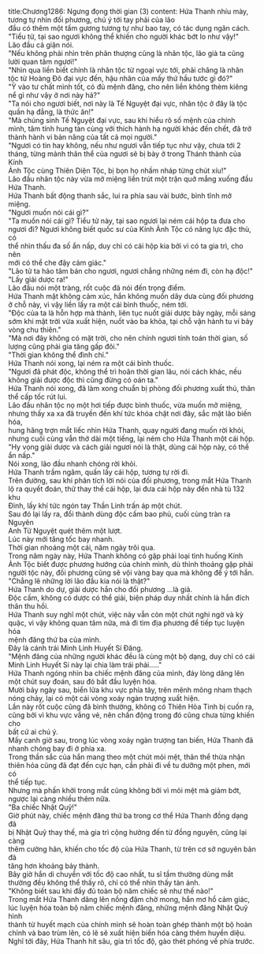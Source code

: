 title:Chương1286: Ngưng đọng thời gian (3)
content:
Hứa Thanh nhíu mày, tương tự nhìn đối phương, chú ý tới tay phải của lão<br>đầu có thêm một tấm gương tương tự như bao tay, có tác dụng ngăn cách.<br>"Tiểu tử, tại sao ngươi không thể khiến cho người khác bớt lo như vậy!"<br>Lão đầu cả giận nói.<br>"Nếu không phải nhìn trên phân thượng cũng là nhân tộc, lão già ta cũng<br>lười quan tâm ngươi!"<br>"Nhìn qua liền biết chính là nhân tộc từ ngoại vực tới, phải chăng là nhân<br>tộc từ Hoàng Đô đại vực đến, hậu nhân của mấy thứ hầu tước gì đó?"<br>"Ỷ vào tư chất mình tốt, có đủ mệnh đăng, cho nên liền không thèm kiêng<br>nể gì như vậy ở nơi này hả?"<br>"Ta nói cho ngươi biết, nơi này là Tế Nguyệt đại vực, nhân tộc ở đây là tộc<br>quần hạ đẳng, là thức ăn!"<br>"Mà chúng sinh Tế Nguyệt đại vực, sau khi hiểu rõ số mệnh của chính<br>mình, tâm tính hung tàn cùng với thích hành hạ người khác đến chết, đã trở<br>thành hành vi bản năng của tất cả mọi người."<br>"Ngươi có tin hay không, nếu như ngươi vẫn tiếp tục như vậy, chưa tới 2<br>tháng, từng mảnh thân thể của ngươi sẽ bị bày ở trong Thánh thành của Kính<br>Ảnh Tộc cùng Thiên Diện Tộc, bị bọn họ nhấm nháp từng chút xíu!"<br>Lão đầu nhân tộc này vừa mở miệng liền trút một trận quở mắng xuống đầu<br>Hứa Thanh.<br>Hứa Thanh bất động thanh sắc, lui ra phía sau vài bước, bình tĩnh mở<br>miệng.<br>"Ngươi muốn nói cái gì?"<br>"Ta muốn nói cái gì? Tiểu tử này, tại sao ngươi lại ném cái hộp ta đưa cho<br>ngươi đi? Ngươi không biết quốc sư của Kính Ảnh Tộc có năng lực đặc thù, có<br>thể nhìn thấu đa số ẩn nấp, duy chỉ có cái hộp kia bởi vì có ta gia trì, cho nên<br>mới có thể che đậy cảm giác."<br>"Lão tử ta hảo tâm bán cho ngươi, ngươi chẳng những ném đi, còn hạ độc!"<br>"Lấy giải dược ra!"<br>Lão đầu nói một tràng, rốt cuộc đã nói đến trọng điểm.<br>Hứa Thanh mặt không cảm xúc, hắn không muốn dây dưa cùng đối phương<br>ở chỗ này, vì vậy liền lấy ra một cái bình thuốc, ném tới.<br>"Độc của ta là hỗn hợp mà thành, liên tục nuốt giải dược bảy ngày, mỗi sáng<br>sớm khi mặt trời vừa xuất hiện, nuốt vào ba khỏa, tại chỗ vận hành tu vi bảy<br>vòng chu thiên."<br>"Mà nơi đây không có mặt trời, cho nên chính ngươi tính toán thời gian, số<br>lượng cũng phải gia tăng gấp đôi."<br>"Thời gian không thể đình chỉ."<br>Hứa Thanh nói xong, lại ném ra một cái bình thuốc.<br>"Ngươi đã phát độc, không thể trì hoãn thời gian lâu, nói cách khác, nếu<br>không giải được độc thì cũng đừng có oán ta."<br>Hứa Thanh nói xong, đã làm xong chuẩn bị phòng đối phương xuất thủ, thân<br>thể cấp tốc rút lui.<br>Lão đầu nhân tộc nọ một hơi tiếp được bình thuốc, vừa muốn mở miệng,<br>nhưng thấy xa xa đã truyền đến khí tức khóa chặt nơi đây, sắc mặt lão biến hóa,<br>hung hăng trợn mắt liếc nhìn Hứa Thanh, quay người đang muốn rời khỏi,<br>nhưng cuối cùng vẫn thở dài một tiếng, lại ném cho Hứa Thanh một cái hộp.<br>"Hy vọng giải dược và cách giải ngươi nói là thật, dùng cái hộp này, có thể<br>ẩn nấp."<br>Nói xong, lão đầu nhanh chóng rời khỏi.<br>Hứa Thanh trầm ngâm, quấn lấy cái hộp, tương tự rời đi.<br>Trên đường, sau khi phân tích lời nói của đối phương, trong mắt Hứa Thanh<br>lộ ra quyết đoán, thử thay thế cái hộp, lại đưa cái hộp này đến nhà tù 132 khu<br>Đinh, lấy khí tức ngón tay Thần Linh trấn áp một chút.<br>Sau đó lại lấy ra, đổi thành dùng độc cấm bao phủ, cuối cùng tràn ra Nguyên<br>Anh Tử Nguyệt quét thêm một lượt.<br>Lúc này mới tăng tốc bay nhanh.<br>Thời gian nhoáng một cái, năm ngày trôi qua.<br>Trong năm ngày này, Hứa Thanh không có gặp phải loại tình huống Kính<br>Ảnh Tộc biết được phương hướng của chính mình, dù thỉnh thoảng gặp phải<br>người tộc này, đối phương cũng sẽ vội vàng bay qua mà không để ý tới hắn.<br>"Chẳng lẽ những lời lão đầu kia nói là thật?"<br>Hứa Thanh do dự, giải dược hắn cho đối phương …là giả.<br>Độc cấm, không có dược có thể giải, biện pháp duy nhất chính là hắn đích<br>thân thu hồi.<br>Hứa Thanh suy nghĩ một chút, việc này vẫn còn một chút nghi ngờ và kỳ<br>quặc, vì vậy không quan tâm nữa, mà đi tìm địa phương để tiếp tục luyện hóa<br>mệnh đăng thứ ba của mình.<br>Đây là cánh trái Minh Linh Huyết Sí Đăng.<br>"Mệnh đăng của những người khác đều là cùng một bộ dạng, duy chỉ có cái<br>Minh Linh Huyết Sí này lại chia làm trái phải....."<br>Hứa Thanh ngóng nhìn ba chiếc mệnh đăng của mình, đáy lòng dâng lên<br>một chút suy đoán, sau đó bắt đầu luyện hóa.<br>Mười bảy ngày sau, biển lửa khu vực phía tây, trên mênh mông nham thạch<br>nóng chảy, lại có một cái vòng xoáy ngàn trượng xuất hiện.<br>Lần này rốt cuộc cũng đã bình thường, không có Thiên Hỏa Tinh bị cuốn ra,<br>cũng bởi vì khu vực vắng vẻ, nên chấn động trong đó cũng chưa từng khiến cho<br>bất cứ ai chú ý.<br>Mấy canh giờ sau, trong lúc vòng xoáy ngàn trượng tan biến, Hứa Thanh đã<br>nhanh chóng bay đi ở phía xa.<br>Trong thần sắc của hắn mang theo một chút mỏi mệt, thân thể thừa nhận<br>thiên hỏa cũng đã đạt đến cực hạn, cần phải đi về tu dưỡng một phen, mới có<br>thể tiếp tục.<br>Nhưng mà phấn khởi trong mắt cũng không bởi vì mỏi mệt mà giảm bớt,<br>ngược lại càng nhiều thêm nữa.<br>"Ba chiếc Nhật Quỹ!"<br>Giờ phút này, chiếc mệnh đăng thứ ba trong cơ thể Hứa Thanh đồng dạng đã<br>bị Nhật Quỹ thay thế, mà gia trì cộng hưởng đến từ đồng nguyên, cũng lại càng<br>thêm cường hãn, khiến cho tốc độ của Hứa Thanh, từ trên cơ sở nguyên bản đã<br>tăng hơn khoảng bảy thành.<br>Bây giờ hắn di chuyển với tốc độ cao nhất, tu sĩ tầm thường dùng mắt<br>thường đều không thể thấy rõ, chỉ có thể nhìn thấy tàn ảnh.<br>"Không biết sau khi đầy đủ toàn bộ năm chiếc sẽ như thế nào!"<br>Trong mắt Hứa Thanh dâng lên nồng đậm chờ mong, hắn mơ hồ cảm giác,<br>lúc luyện hóa toàn bộ năm chiếc mệnh đăng, những mệnh đăng Nhật Quỹ hình<br>thành từ huyết mạch của chính mình sẽ hoàn toàn ghép thành một bộ hoàn<br>chỉnh và bao trùm lên, có lẽ sẽ xuất hiện biến hóa càng thêm huyền diệu.<br>Nghĩ tới đây, Hứa Thanh hít sâu, gia trì tốc độ, gào thét phóng về phía trước.